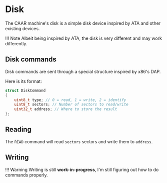 # Disk
The CAAR machine's disk is a simple disk device inspired by ATA and other existing devices.

!!! Note
	Albeit being inspired by ATA, the disk is very different and may work differently.

## Disk commands
Disk commands are sent through a special structure inspired by x86's DAP.

Here is its format:

```c
struct DiskCommand
{
	uint8_t type; // 0 = read, 1 = write, 2 = identify
	uint8_t sectors; // Number of sectors to read/write
	uint32_t address; // Where to store the result
};
```

## Reading
The `READ` command will read `sectors` sectors and write them to `address`.

## Writing
!!! Warning
	Writing is still **work-in-progress**, I'm still figuring out how to do commands properly.
